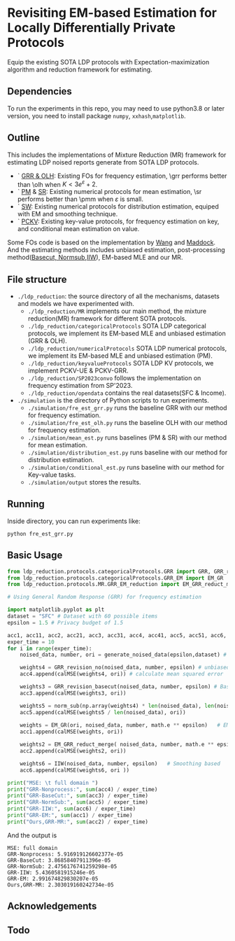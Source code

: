 # Revisiting EM-based Estimation for Locally Differentially Private Protocols
Equip the existing SOTA LDP protocols with Expectation-maximization algorithm and reduction framework for estimating.

## Dependencies
To run the experiments in this repo, you may need to use python3.8 or later version, you need to install package `numpy`, `xxhash`,`matplotlib`. 

## Outline
This includes the implementations of Mixture Reduction (MR) framework for estimating LDP noised reports generate from SOTA LDP protocols.
- ` [GRR & OLH](https://www.usenix.org/system/files/conference/usenixsecurity17/sec17-wang-tianhao.pdf):  Existing FOs for frequency estimation, \grr performs better than \olh when $K<3e^{\varepsilon}+2$.
- ` [PM](https://arxiv.org/abs/1907.00782) & [SR](): Existing numerical protocols for mean estimation, \sr performs better than \pmm when $\varepsilon$ is small.
- ` [SW](https://dl.acm.org/doi/abs/10.1145/3318464.3389700):  Existing numerical protocols for distribution estimation, equiped with EM and smoothing technique. 
- ` [PCKV](https://www.usenix.org/system/files/sec20-gu.pdf): Existing key-value protocols, for frequency estimation on key, and conditional mean estimation on value.

Some FOs code is based on the implementation by [Wang](https://github.com/vvv214/LDP_Protocols) and [Maddock](https://github.com/Samuel-Maddock/pure-LDP/blob/master/README.md). And the estimating methods includes unbiased estimation, post-processing method([Basecut, Normsub](https://github.com/vvv214/LDP_Protocols/tree/master/post-process),[IIW](https://github.com/SEUNICK/LDP)), EM-based MLE and our MR.

## File structure
- `./ldp_reduction`: the source directory of all the mechanisms, datasets and models we have experimented with.
  - `./ldp_reduction/MR` implements our main method, the mixture reduction(MR) framework for different SOTA protocols.
  - `./ldp_reduction/categoricalProtocols` SOTA LDP categorical protocols, we implement its EM-based MLE and unbiased estimation (GRR & OLH).
  - `./ldp_reduction/numericalProtocols`  SOTA LDP numerical protocols, we implement its EM-based MLE and unbiased estimation (PM).
  - `./ldp_reduction/keyvalueProtocols`  SOTA LDP KV protocols, we implement PCKV-UE & PCKV-GRR.
  - `./ldp_reduction/SP2023convo` follows the implementation on frequency estimation from SP'2023.
  - `./ldp_reduction/opendata` contains the real datasets(SFC & Income).
- `./simulation` is the directory of Python scripts to run experiments.
  - `./simulation/fre_est_grr.py` runs the baseline GRR with our method for frequency estimation.
  - `./simulation/fre_est_olh.py` runs the baseline OLH with our method for frequency estimation.
  - `./simulation/mean_est.py` runs baselines (PM & SR) with our method for mean estimation.
  - `./simulation/distribution_est.py` runs baseline with our method for distribution estimation.
  - `./simulation/conditional_est.py` runs baseline with our method for Key-value tasks.
  - `./simulation/output` stores the results.
 
## Running
Inside directory, you can run experiments like:
```
python fre_est_grr.py
```

## Basic Usage
```python
from ldp_reduction.protocols.categoricalProtocols.GRR import GRR, GRR_revision_no, norm_sub, GRR_revision_basecut, IIW
from ldp_reduction.protocols.categoricalProtocols.GRR_EM import EM_GR
from ldp_reduction.protocols.MR.GRR_EM_reduction import EM_GRR_reduct_merge

# Using General Random Response (GRR) for frequency estimation

import matplotlib.pyplot as plt
dataset = "SFC" # Dataset with 60 possible items 
epsilon = 1.5 # Privacy budget of 1.5

acc1, acc11, acc2, acc21, acc3, acc31, acc4, acc41, acc5, acc51, acc6, acc61 = [[] for _ in range(12)]
exper_time = 10
for i in range(exper_time):
    noised_data, number, ori = generate_noised_data(epsilon,dataset) # simulate noised reports 

    weights4 = GRR_revision_no(noised_data, number, epsilon) # unbiased estimation
    acc4.append(calMSE(weights4, ori)) # calculate mean squared error

    weights3 = GRR_revision_basecut(noised_data, number, epsilon) # Basecut
    acc3.append(calMSE(weights3, ori))

    weights5 = norm_sub(np.array(weights4) * len(noised_data), len(noised_data)) # Normsub
    acc5.append(calMSE(weights5 / len(noised_data), ori))
    
    weights = EM_GR(ori, noised_data, number, math.e ** epsilon)   # EM
    acc1.append(calMSE(weights, ori))

    weights2 = EM_GRR_reduct_merge( noised_data, number, math.e ** epsilon)  # Ours, MR, merging strategy
    acc2.append(calMSE(weights2, ori))

    weights6 = IIW(noised_data, number, epsilon)   # Smoothing based 
    acc6.append(calMSE(weights6, ori ))

print("MSE: \t full domain ")
print("GRR-Nonprocess:", sum(acc4) / exper_time)
print("GRR-BaseCut:", sum(acc3) / exper_time)
print("GRR-NormSub:", sum(acc5) / exper_time)
print("GRR-IIW:", sum(acc6) / exper_time)
print("GRR-EM:", sum(acc1) / exper_time)
print("Ours,GRR-MR:", sum(acc2) / exper_time)

```
And the output is
```
MSE: full domain 
GRR-Nonprocess: 5.916919126602377e-05
GRR-BaseCut: 3.86858407911396e-05
GRR-NormSub: 2.4756176741259298e-05
GRR-IIW: 5.4360581915246e-05
GRR-EM: 2.991674829830207e-05
Ours,GRR-MR: 2.303019160242734e-05
```

<!--## Additional comparison

- `./scripts/OLHEMIBU.py`: is the script comparing the our implemeation of OLH-EM  with [1] (require the package 'multi_freq_ldpy') 

[1] Arcolezi, H.H., Cerna, S., Palamidessi, C. "On the Utility Gain of Iterative Bayesian Update for Locally Differentially Private Mechanisms". In: DBSec 2023. -->

## Acknowledgements

## Todo
